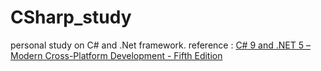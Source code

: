 # CSharp_study
personal study on C# and .Net framework.
reference : [C# 9 and .NET 5 – Modern Cross-Platform Development - Fifth Edition](https://www.packtpub.com/product/c-9-and-net-5-modern-cross-platform-development-fifth-edition/9781800568105)

